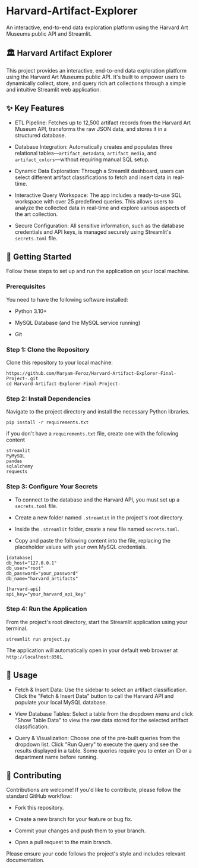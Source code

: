 # Harvard-Artifact-Explorer
An interactive, end-to-end data exploration platform using the Harvard Art Museums public API and Streamlit.

## 🏛 Harvard Artifact Explorer
This project provides an interactive, end-to-end data exploration platform using the Harvard Art Museums public API. It's built to empower users to dynamically collect, store, and query rich art collections through a simple and intuitive Streamlit web application.

## ✨ Key Features
- ETL Pipeline: Fetches up to 12,500 artifact records from the Harvard Art Museum API, transforms the raw JSON data, and stores it in a structured database.

- Database Integration: Automatically creates and populates three relational tables—`artifact_metadata`, `artifact_media`, and `artifact_colors`—without requiring manual SQL setup.

- Dynamic Data Exploration: Through a Streamlit dashboard, users can select different artifact classifications to fetch and insert data in real-time.

- Interactive Query Workspace: The app includes a ready-to-use SQL workspace with over 25 predefined queries. This allows users to analyze the collected data in real-time and explore various aspects of the art collection.

- Secure Configuration: All sensitive information, such as the database credentials and API keys, is managed securely using Streamlit's `secrets.toml` file.

## 🚀 Getting Started
Follow these steps to set up and run the application on your local machine.

### Prerequisites
You need to have the following software installed:

- Python 3.10+

- MySQL Database (and the MySQL service running)

- Git

### Step 1: Clone the Repository
Clone this repository to your local machine:
```
https://github.com/Maryam-Feroz/Harvard-Artifact-Explorer-Final-Project-.git
cd Harvard-Artifact-Explorer-Final-Project-
```

### Step 2: Install Dependencies
Navigate to the project directory and install the necessary Python libraries.

```
pip install -r requirements.txt
```
if you don't have a ```requirements.txt``` file, create one with the following content
```
streamlit
PyMySQL
pandas
sqlalchemy
requests
```

### Step 3: Configure Your Secrets
- To connect to the database and the Harvard API, you must set up a `secrets.toml` file.

- Create a new folder named `.streamlit` in the project's root directory.

- Inside the `.streamlit` folder, create a new file named `secrets.toml`.

- Copy and paste the following content into the file, replacing the placeholder values with your own MySQL credentials.

```
[database]
db_host="127.0.0.1"
db_user="root"
db_password="your_password"
db_name="harvard_artifacts"

[harvard-api]
api_key="your_harvard_api_key"
```

### Step 4: Run the Application
From the project's root directory, start the Streamlit application using your terminal.

`streamlit run project.py`

The application will automatically open in your default web browser at `http://localhost:8501`.

## 📝 Usage
- Fetch & Insert Data: Use the sidebar to select an artifact classification. Click the "Fetch & Insert Data" button to call the Harvard API and populate your local MySQL database.

- View Database Tables: Select a table from the dropdown menu and click "Show Table Data" to view the raw data stored for the selected artifact classification.

- Query & Visualization: Choose one of the pre-built queries from the dropdown list. Click "Run Query" to execute the query and see the results displayed in a table. Some queries require you to enter an ID or a department name before running.

## 🤝 Contributing
Contributions are welcome! If you'd like to contribute, please follow the standard GitHub workflow:

- Fork this repository.

- Create a new branch for your feature or bug fix.

- Commit your changes and push them to your branch.

- Open a pull request to the main branch.

Please ensure your code follows the project's style and includes relevant documentation.

